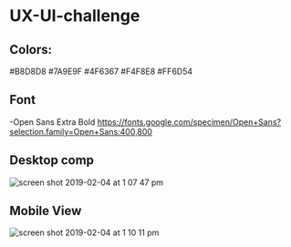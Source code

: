 # UX-UI-challenge
## Colors:
  #B8D8D8
  #7A9E9F
  #4F6367
  #F4F8E8
  #FF6D54

## Font
  -Open Sans Extra Bold
  https://fonts.google.com/specimen/Open+Sans?selection.family=Open+Sans:400,800
  
## Desktop comp
![screen shot 2019-02-04 at 1 07 47 pm](https://user-images.githubusercontent.com/37079656/52236523-52b68c00-2884-11e9-8041-8a74487dc1c9.png)

## Mobile View
![screen shot 2019-02-04 at 1 10 11 pm](https://user-images.githubusercontent.com/37079656/52236470-2e5aaf80-2884-11e9-9338-af097850640b.png)
